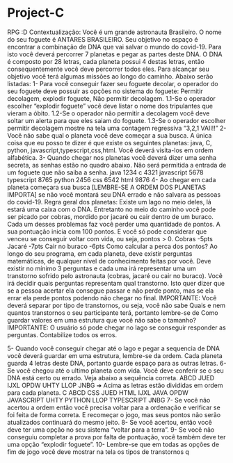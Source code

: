 # Project-C
RPG :D
Contextualização:
Você é um grande astronauta Brasileiro. O nome do seu foguete é ANTARES BRASILEIRO. Seu
objetivo no espaço é encontrar a combinação de DNA que vai salvar o mundo do covid-19.
Para isto você deverá percorrer 7 planetas e pegar as partes deste DNA.
O DNA é composto por 28 letras, cada planeta possui 4 destas letras, então
consequentemente você deve percorrer todos eles.
Para alcançar seu objetivo você terá algumas missões ao longo do caminho. Abaixo serão
listadas:
1- Para você conseguir fazer seu foguete decolar, o operador do seu foguete deve possuir
as opções no sistema do foguete: Permitir decolagem, explodir foguete, Não permitir
decolagem.
1.1-Se o operador escolher “explodir foguete” você deve listar o nome dos tripulantes
que vieram a óbito.
1.2-Se o operador não permitir a decolagem você deve soltar um alerta para que eles
saiam do foguete.
1.3-Se o operador escolher permitir decolagem mostre na tela uma contagem
regressiva “3,2,1 VAII!!”
2- Você não sabe qual o planeta você deve começar a sua busca. A única coisa que eu
posso te dizer é que existe os seguintes planetas: java, C, python,
javascript,typescript,css,html. Você deverá visita-los em ordem alfabética.
3- Quando chegar nos planetas você deverá dizer uma senha secreta, as senhas estão no
quadro abaixo. Não será permitida a entrada de um foguete que não saiba a senha.
java 1234
c 4321
javascript 5678
typescript 8765
python 2456
css 6542
html 9876
4- Ao chegar em cada planeta começara sua busca [LEMBRE-SE A ORDEM DOS PLANETAS
IMPORTA] se não você montará seu DNA errado e não salvara as pessoas do covid-19.
Regra geral dos planetas: Existe um lago no meio deles, lá estará uma caixa com o
DNA. Entretanto no meio do caminho você pode ser picado por cobras, mordido por
jacaré ou cair dentro de um buraco. Cada um desses problemas faz você perder uma
quantidade de pontos.
A sua pontuação inicia com 100 pontos. E você só pode considerar que venceu se
conseguir voltar com vida, ou seja, pontos > 0.
Cobras -5pts
Jacaré -7pts
Cair no buraco -6pts
Como calcular a perca dos pontos? Ao longo do seu programa, em cada planeta, deve
existir perguntas matemáticas, de qualquer nível de conhecimento feitas por você.
Deve existir no mínimo 3 perguntas e cada uma irá representar uma um transtorno
sofrido pelo astronauta (cobras, jacaré ou cair no buraco). Você irá decidir quais
perguntas representam qual transtorno. Isto quer dizer que se a pessoa acertar ela
consegue passar e não perde ponto, mas se ela errar ela perde pontos podendo não
chegar no final.
IMPORTANTE: Você deverá separar por tipo de transtornos, ou seja, você não sabe
 Quais e nem quantos transtornos o seu participante terá, portanto lembre-se de
 Como guardar valores em uma estrutura que você não sabe o tamanho?
 IMPORTANTE: O usuário só pode chegar no lago se conseguir responder as perguntas.
 Contabilize todos os erros.

5- Quando você conseguir chegar até o lago e pegar a sequencia de DNA você deverá
guardar em uma estrutura, lembre-se da ordem. Cada planeta guarda 4 letras deste
DNA, portanto guarde espaço para as outras letras.
6- Se você chegou até o ultimo planeta com vida. Você deve conferir se o seu DNA está
certo ou errado. Veja abaixo a sequência correta.
 ABCD JUED IJXL OPDW UHTY LLOP JNBG
➔ Acima as letras estão divididas em ordem para cada planeta.
C ABCD
CSS JUED
HTML IJXL
JAVA OPDW
JAVASCRIPT UHTY
PYTHON LLOP
TYPESCRIPT JNBG
7- Se você não acertou a ordem então você precisa voltar para a ordenação e verificar se
foi feita de forma correta. E recomeçar o jogo, mas seus pontos não serão atualizados
continuará do mesmo jeito.
8- Se você acertou, então você deve ter uma opção no seu sistema “voltar para a terra”.
9- Se você não conseguiu completar a prova por falta de pontuação, você também deve
ter uma opção “explodir foguete”.
10- Lembre-se que em todas as opções de fim de jogo você deve mostrar na tela os tipos
de transtornos q
